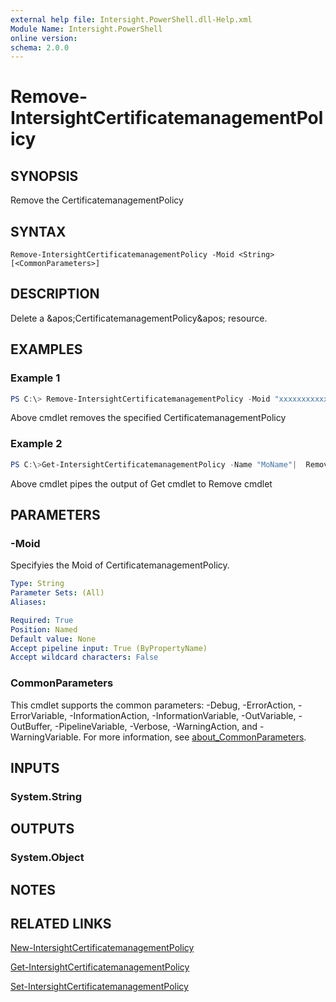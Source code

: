 ```yaml
---
external help file: Intersight.PowerShell.dll-Help.xml
Module Name: Intersight.PowerShell
online version:
schema: 2.0.0
---
```


# Remove-IntersightCertificatemanagementPolicy

## SYNOPSIS
Remove the CertificatemanagementPolicy

## SYNTAX

```
Remove-IntersightCertificatemanagementPolicy -Moid <String> [<CommonParameters>]
```

## DESCRIPTION
Delete a &amp;apos;CertificatemanagementPolicy&amp;apos; resource.

## EXAMPLES

### Example 1
```powershell
PS C:\> Remove-IntersightCertificatemanagementPolicy -Moid "xxxxxxxxxxxxxxxxxxxxxxxxxxx"
```
Above cmdlet removes the specified CertificatemanagementPolicy 

### Example 2
```powershell
PS C:\>Get-IntersightCertificatemanagementPolicy -Name "MoName"|  Remove-IntersightCertificatemanagementPolicy
```
Above cmdlet pipes the output of Get cmdlet to Remove cmdlet

## PARAMETERS

### -Moid
Specifyies the Moid of CertificatemanagementPolicy.

```yaml
Type: String
Parameter Sets: (All)
Aliases:

Required: True
Position: Named
Default value: None
Accept pipeline input: True (ByPropertyName)
Accept wildcard characters: False
```

### CommonParameters
This cmdlet supports the common parameters: -Debug, -ErrorAction, -ErrorVariable, -InformationAction, -InformationVariable, -OutVariable, -OutBuffer, -PipelineVariable, -Verbose, -WarningAction, and -WarningVariable. For more information, see [about_CommonParameters](http://go.microsoft.com/fwlink/?LinkID=113216).

## INPUTS

### System.String

## OUTPUTS

### System.Object
## NOTES

## RELATED LINKS

[New-IntersightCertificatemanagementPolicy](./New-IntersightCertificatemanagementPolicy.md)

[Get-IntersightCertificatemanagementPolicy](./Get-IntersightCertificatemanagementPolicy.md)

[Set-IntersightCertificatemanagementPolicy](./Set-IntersightCertificatemanagementPolicy.md)

